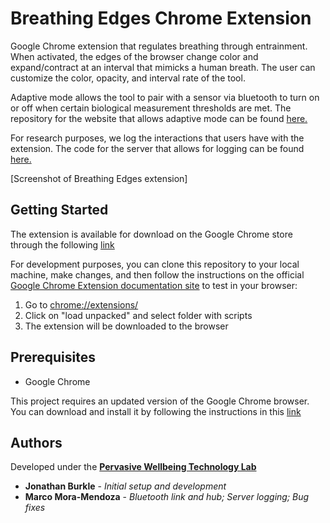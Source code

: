 # Breathing Edges Chrome Extension

Google Chrome extension that regulates breathing through entrainment. When activated, the edges of the browser change color and expand/contract at an interval that mimicks a human breath. The user can customize the color, opacity, and interval rate of the tool. 

Adaptive mode allows the tool to pair with a sensor via bluetooth to turn on or off when certain biological measurement thresholds are met. The repository for the website that allows adaptive mode can be found [here.](https://github.com/PervasiveWellbeingTech/Subliminal-ChromeExtension-BTHubWebsite)

For research purposes, we log the interactions that users have with the extension. The code for the server that allows for logging can be found [here.](https://github.com/PervasiveWellbeingTech/Subliminal-ChromeExtension-ServerLogger)

[Screenshot of Breathing Edges extension]

## Getting Started

The extension is available for download on the Google Chrome store through the following [link](https://chrome.google.com/webstore/detail/breathing-edges/bfdgeibniodkfndpedigokbjkffoaboc?fbclid=IwAR2xAAuKU682uMxKVfOiMegXmB47ibh72AprPQ61DGwR8LritvmorKvHkD0)

For development purposes, you can clone this repository to your local machine, make changes, and then follow the instructions on the official [Google Chrome Extension documentation site](https://developer.chrome.com/extensions/getstarted) to test in your browser:
1. Go to <chrome://extensions/>
2. Click on "load unpacked" and select folder with scripts
3. The extension will be downloaded to the browser

## Prerequisites

- Google Chrome

This project requires an updated version of the Google Chrome browser. You can download and install it by following the instructions in this [link](https://support.google.com/chrome/answer/95346?co=GENIE.Platform%3DDesktop&hl=en)

## Authors

Developed under the [**Pervasive Wellbeing Technology Lab**](http://med.stanford.edu/pervasivewellbeingtech.html)
* **Jonathan Burkle** - *Initial setup and development*
* **Marco Mora-Mendoza** - *Bluetooth link and hub; Server logging; Bug fixes*
